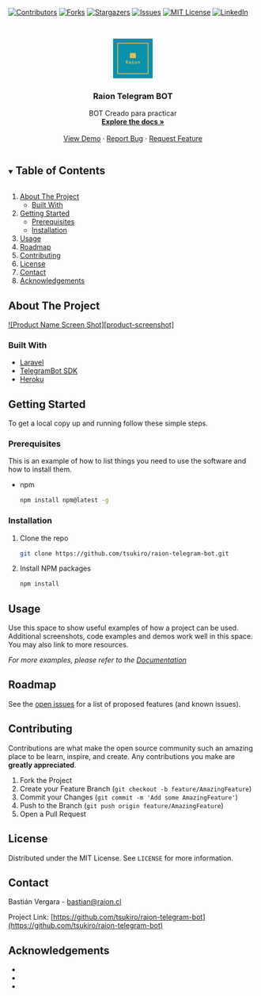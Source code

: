 <!--
*** Thanks for checking out the Best-README-Template. If you have a suggestion
*** that would make this better, please fork the repo and create a pull request
*** or simply open an issue with the tag "enhancement".
*** Thanks again! Now go create something AMAZING! :D
***
***
***
*** To avoid retyping too much info. Do a search and replace for the following:
*** tsukiro, raion-telegram-bot, twitter_handle, bastian@raion.cl, Raion Telegram BOT, BOT Creado para practicar
-->



<!-- PROJECT SHIELDS -->
<!--
*** I'm using markdown "reference style" links for readability.
*** Reference links are enclosed in brackets [ ] instead of parentheses ( ).
*** See the bottom of this document for the declaration of the reference variables
*** for contributors-url, forks-url, etc. This is an optional, concise syntax you may use.
*** https://www.markdownguide.org/basic-syntax/#reference-style-links
-->

[![Contributors][contributors-shield]][contributors-url]
[![Forks][forks-shield]][forks-url]
[![Stargazers][stars-shield]][stars-url]
[![Issues][issues-shield]][issues-url]
[![MIT License][license-shield]][license-url]
[![LinkedIn][linkedin-shield]][linkedin-url]



<!-- PROJECT LOGO -->
<br />
<p align="center">
  <a href="https://github.com/tsukiro/raion-telegram-bot">
    <img src="public/images/logo.png" alt="Logo" width="80" height="80">
  </a>

  <h3 align="center">Raion Telegram BOT</h3>

  <p align="center">
    BOT Creado para practicar
    <br />
    <a href="https://github.com/tsukiro/raion-telegram-bot"><strong>Explore the docs »</strong></a>
    <br />
    <br />
    <a href="https://github.com/tsukiro/raion-telegram-bot">View Demo</a>
    ·
    <a href="https://github.com/tsukiro/raion-telegram-bot/issues">Report Bug</a>
    ·
    <a href="https://github.com/tsukiro/raion-telegram-bot/issues">Request Feature</a>
  </p>
</p>



<!-- TABLE OF CONTENTS -->
<details open="open">
  <summary><h2 style="display: inline-block">Table of Contents</h2></summary>
  <ol>
    <li>
      <a href="#about-the-project">About The Project</a>
      <ul>
        <li><a href="#built-with">Built With</a></li>
      </ul>
    </li>
    <li>
      <a href="#getting-started">Getting Started</a>
      <ul>
        <li><a href="#prerequisites">Prerequisites</a></li>
        <li><a href="#installation">Installation</a></li>
      </ul>
    </li>
    <li><a href="#usage">Usage</a></li>
    <li><a href="#roadmap">Roadmap</a></li>
    <li><a href="#contributing">Contributing</a></li>
    <li><a href="#license">License</a></li>
    <li><a href="#contact">Contact</a></li>
    <li><a href="#acknowledgements">Acknowledgements</a></li>
  </ol>
</details>



<!-- ABOUT THE PROJECT -->
## About The Project

[![Product Name Screen Shot][product-screenshot]](https://example.com)

### Built With

* [Laravel](https://laravel.com/)
* [TelegramBot SDK](https://telegram-bot-sdk.readme.io/docs)
* [Heroku](https://dashboard.heroku.com/apps)



<!-- GETTING STARTED -->
## Getting Started

To get a local copy up and running follow these simple steps.

### Prerequisites

This is an example of how to list things you need to use the software and how to install them.
* npm
  ```sh
  npm install npm@latest -g
  ```

### Installation

1. Clone the repo
   ```sh
   git clone https://github.com/tsukiro/raion-telegram-bot.git
   ```
2. Install NPM packages
   ```sh
   npm install
   ```



<!-- USAGE EXAMPLES -->
## Usage

Use this space to show useful examples of how a project can be used. Additional screenshots, code examples and demos work well in this space. You may also link to more resources.

_For more examples, please refer to the [Documentation](https://example.com)_



<!-- ROADMAP -->
## Roadmap

See the [open issues](https://github.com/tsukiro/raion-telegram-bot/issues) for a list of proposed features (and known issues).



<!-- CONTRIBUTING -->
## Contributing

Contributions are what make the open source community such an amazing place to be learn, inspire, and create. Any contributions you make are **greatly appreciated**.

1. Fork the Project
2. Create your Feature Branch (`git checkout -b feature/AmazingFeature`)
3. Commit your Changes (`git commit -m 'Add some AmazingFeature'`)
4. Push to the Branch (`git push origin feature/AmazingFeature`)
5. Open a Pull Request



<!-- LICENSE -->
## License

Distributed under the MIT License. See `LICENSE` for more information.



<!-- CONTACT -->
## Contact

Bastián Vergara - bastian@raion.cl

Project Link: [https://github.com/tsukiro/raion-telegram-bot](https://github.com/tsukiro/raion-telegram-bot)



<!-- ACKNOWLEDGEMENTS -->
## Acknowledgements

* []()
* []()
* []()





<!-- MARKDOWN LINKS & IMAGES -->
<!-- https://www.markdownguide.org/basic-syntax/#reference-style-links -->
[contributors-shield]: https://img.shields.io/github/contributors/tsukiro/raion-telegram-bot.svg?style=for-the-badge
[contributors-url]: https://github.com/tsukiro/raion-telegram-bot/graphs/contributors
[forks-shield]: https://img.shields.io/github/forks/tsukiro/raion-telegram-bot.svg?style=for-the-badge
[forks-url]: https://github.com/tsukiro/raion-telegram-bot/network/members
[stars-shield]: https://img.shields.io/github/stars/tsukiro/raion-telegram-bot.svg?style=for-the-badge
[stars-url]: https://github.com/tsukiro/raion-telegram-bot/stargazers
[issues-shield]: https://img.shields.io/github/issues/tsukiro/raion-telegram-bot.svg?style=for-the-badge
[issues-url]: https://github.com/tsukiro/raion-telegram-bot/issues
[license-shield]: https://img.shields.io/github/license/tsukiro/raion-telegram-bot.svg?style=for-the-badge
[license-url]: https://github.com/tsukiro/raion-telegram-bot/blob/master/LICENSE
[linkedin-shield]: https://img.shields.io/badge/-LinkedIn-black.svg?style=for-the-badge&logo=linkedin&colorB=555
[linkedin-url]: https://linkedin.com/in/tsukiro
